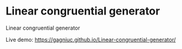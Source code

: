 # Linear congruential generator
Linear congruential generator

Live demo: https://gagniuc.github.io/Linear-congruential-generator/
